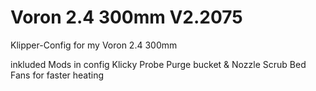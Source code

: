 # Voron 2.4 300mm V2.2075
 Klipper-Config for my Voron 2.4 300mm

inkluded Mods in config
Klicky Probe
Purge bucket & Nozzle Scrub
Bed Fans for faster heating
